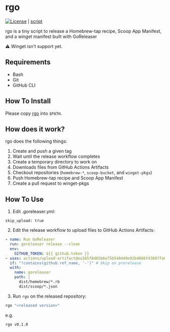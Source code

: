 # rgo

[![License](http://img.shields.io/badge/license-mit-blue.svg?style=flat-square)](https://raw.githubusercontent.com/suzuki-shunsuke/rgo/main/LICENSE) | [script](rgo)

rgo is a tiny script to release a Homebrew-tap recipe, Scoop App Manifest, and a winget manifest built with GoReleaser

:warning: Winget isn't support yet.

## Requirements

- Bash
- Git
- GitHub CLI

## How To Install

Please copy [rgo](rgo) into `$PATH`.

## How does it work?

rgo does the following things:

1. Create and push a given tag
2. Wait until the release workflow completes
3. Create a temporary directory to work on
4. Downloads files from GitHub Actions Artifacts
5. Checkout repositories (`homebrew-*`, `scoop-bucket`, and `winget-pkgs`)
6. Push Homebrew-tap recipe and Scoop App Manifest
7. Create a pull request to winget-pkgs

## How To Use

1. Edit .goreleaser.yml:

`skip_upload: true`

2. Edit the release workflow to upload files to GitHub Actions Artifacts:

```yaml
- name: Run GoReleaser
  run: goreleaser release --clean
  env:
    GITHUB_TOKEN: ${{ github.token }}
- uses: actions/upload-artifact@ea165f8d65b6e75b540449e92b4886f43607fa02 # v4.6.2
  if: "!contains(github.ref_name, '-')" # Skip on prerelease
  with:
    name: goreleaser
    path: |
      dist/homebrew/*.rb
      dist/scoop/*.json
```

3. Run `rgo` on the released repository:

```sh
rgo "<released version>"
```

e.g.

```sh
rgo v0.1.0
```
